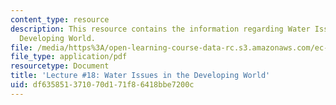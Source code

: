 ```yaml
---
content_type: resource
description: This resource contains the information regarding Water Issues in the
  Developing World.
file: /media/https%3A/open-learning-course-data-rc.s3.amazonaws.com/ec-701j-d-lab-i-development-fall-2009/df635851371070d171f86418bbe7200c_MITEC_701JF09_lec18_nb.pdf
file_type: application/pdf
resourcetype: Document
title: 'Lecture #18: Water Issues in the Developing World'
uid: df635851-3710-70d1-71f8-6418bbe7200c
---
```

